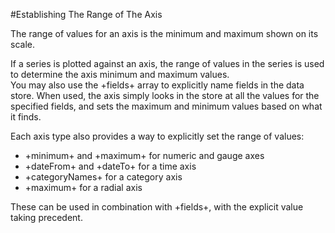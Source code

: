 #Establishing The Range of The Axis

The range of values for an axis is the minimum and maximum shown on its scale. 

<div type="expander" caption="The Series Determine the Range" class="x-hidden">
If a series is plotted against an axis, the range of values in the series is used
to determine the axis minimum and maximum values. 
</div>

<div type="expander" caption="fields[]" class="x-hidden">
You may also use the +fields+ array to explicitly name fields in the data 
store. When used, the axis simply looks in the store at all the values for the 
specified fields, and sets the maximum and minimum values based on what it finds. 
</div>

<div type="expander" caption="Explicitly Specifying the Range" class="x-hidden">
<p>Each axis type also provides a way to explicitly set the range of values:</p>
<ul>
<li>+minimum+ and +maximum+ for numeric and gauge axes</li>
<li>+dateFrom+ and +dateTo+ for a time axis</li>
<li>+categoryNames+ for a category axis</li>
<li>+maximum+ for a radial axis</li>
</ul>
<p>
These can be used in combination with +fields+, with the explicit value taking precedent. 
</p>
</div>




